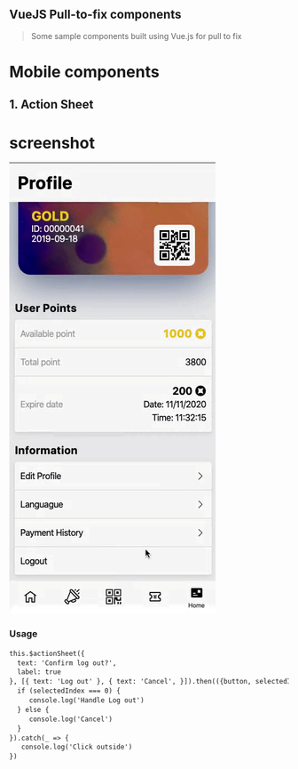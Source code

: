## VueJS Pull-to-fix components

> Some sample components built using Vue.js for pull to fix

# Mobile components

## 1. Action Sheet
# screenshot
![screenshot](./ActionSheet/demo-actionsheet.gif)

### Usage
``` html
this.$actionSheet({
  text: 'Confirm log out?',
  label: true
}, [{ text: 'Log out' }, { text: 'Cancel', }]).then(({button, selectedIndex, selectedGroupIndex}) => {
  if (selectedIndex === 0) {
     console.log('Handle Log out')
  } else {
     console.log('Cancel')
  }
}).catch(_ => {
   console.log('Click outside')
})
```
